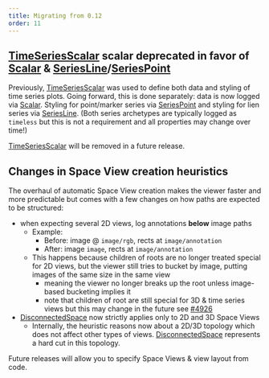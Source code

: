 ```yaml
---
title: Migrating from 0.12
order: 11
---
```


## [TimeSeriesScalar](../types/archetypes/time_series_scalar.md) scalar deprecated in favor of [Scalar](../types/archetypes/scalar.md) & [SeriesLine](../types/archetypes/series_line.md)/[SeriesPoint](../types/archetypes/series_point.md)

Previously, [TimeSeriesScalar](../types/archetypes/time_series_scalar.md) was used to define both
data and styling of time series plots.
Going forward, this is done separately: data is now logged via [Scalar](../types/archetypes/scalar.md).
Styling for point/marker series via [SeriesPoint](../types/archetypes/series_point.md) and styling for
lien series via [SeriesLine](../types/archetypes/series_line.md).
(Both series archetypes are typically logged as `timeless` but this is not a requirement and all properties may change over time!)

[TimeSeriesScalar](../types/archetypes/time_series_scalar.md) will be removed in a future release.

## Changes in Space View creation heuristics

The overhaul of automatic Space View creation makes the viewer faster and
more predictable but comes with a few changes on how paths are expected to be structured:

* when expecting several 2D views, log annotations **below** image paths
  * Example:
    * Before: image @ `image/rgb`, rects at `image/annotation`
    * After: image `image`, rects at `image/annotation`
  * This happens because children of roots are no longer treated special for 2D views, but the viewer still
    tries to bucket by image, putting images of the same size in the same view
    * meaning the viewer no longer breaks up the root unless image-based bucketing implies it
    * note that children of root are still special for 3D & time series views but this may change in the future
      see [#4926](https://github.com/rerun-io/rerun/issues/4926)
* [DisconnectedSpace](../types/archetypes/disconnected_space.md) now strictly applies only to 2D and 3D Space Views
  * Internally, the heuristic reasons now about a 2D/3D topology which does not affect other types of views.
    [DisconnectedSpace](../types/archetypes/disconnected_space.md) represents a hard cut in this topology.

Future releases will allow you to specify Space Views & view layout from code.
